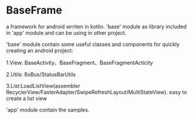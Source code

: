 # BaseFrame
a framework for android wrriten in kotlin. 'base' module as library included in 'app' module and can be using in other project.

'base' module contain some useful classes and components for quickly creating an android project:

1.View: BaseActivity、BaseFragment、BaseFragmentActicity

2.Utils: RxBus/StatusBarUtils

3.List:LoadListView(assembler RecyclerView/FasterAdapter/SwipeRefreshLayout/MultiStateView). easy to create a list view

'app' module contain the samples.  
